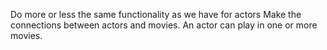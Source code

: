 Do more or less the same functionality as we have for actors
Make the connections between actors and movies.
An actor can play in one or more movies.